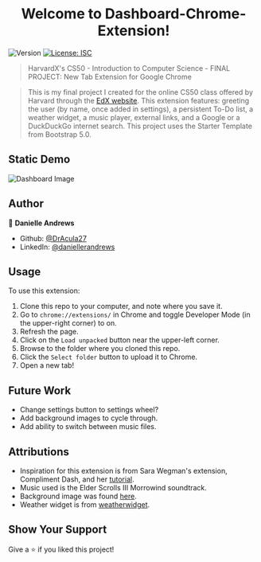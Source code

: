 <h1 align="center">Welcome to Dashboard-Chrome-Extension!</h1>
<p>
	<img alt="Version" src="https://img.shields.io/badge/version-2.0.0-blue.svg?cacheSeconds=2592000" />
  <a href="#" target="_blank">
    <img alt="License: ISC" src="https://img.shields.io/github/license/DrAcula27/react_one" />
  </a>
</p>

> HarvardX's CS50 - Introduction to Computer Science - FINAL PROJECT: New Tab Extension for Google Chrome

> This is my final project I created for the online CS50 class offered by Harvard through the [EdX website](https://www.edx.org/). This extension features: greeting the user (by name, once added in settings), a persistent To-Do list, a weather widget, a music player, external links, and a Google or a DuckDuckGo internet search. This project uses the Starter Template from Bootstrap 5.0.

## Static Demo

![Dashboard Image](./img/static-demo.png)

## Author

👤 **Danielle Andrews**

- Github: [@DrAcula27](https://github.com/DrAcula27)
- LinkedIn: [@daniellerandrews](https://linkedin.com/in/daniellerandrews)

## Usage

To use this extension:

1. Clone this repo to your computer, and note where you save it.
1. Go to `chrome://extensions/` in Chrome and toggle Developer Mode (in the upper-right corner) to on.
1. Refresh the page.
1. Click on the `Load unpacked` button near the upper-left corner.
1. Browse to the folder where you cloned this repo.
1. Click the `Select folder` button to upload it to Chrome.
1. Open a new tab!

## Future Work

- Change settings button to settings wheel?
- Add background images to cycle through.
- Add ability to switch between music files.

## Attributions

- Inspiration for this extension is from Sara Wegman's extension, Compliment Dash, and her [tutorial](https://medium.com/javascript-in-plain-english/https-medium-com-javascript-in-plain-english-how-to-build-a-simple-chrome-extension-in-vanilla-javascript-e52b2994aeeb).
- Music used is the Elder Scrolls III Morrowind soundtrack.
- Background image was found [here](https://wallpaperaccess.com/snow-mountain).
- Weather widget is from [weatherwidget](weatherwidget.io).

## Show Your Support

Give a ⭐️ if you liked this project!
